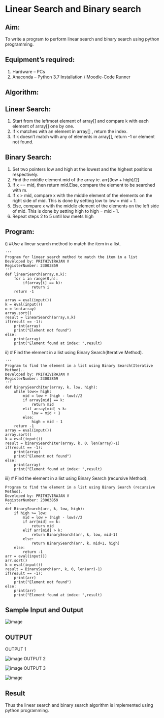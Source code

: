 # Linear Search and Binary search
## Aim:
To write a program to perform linear search and binary search using python programming.
## Equipment’s required:
1.	Hardware – PCs
2.	Anaconda – Python 3.7 Installation / Moodle-Code Runner
## Algorithm:
## Linear Search:
1.	Start from the leftmost element of array[] and compare k with each element of array[] one by one.
2.	If k matches with an element in array[] , return the index.
3.	If k doesn’t match with any of elements in array[], return -1 or element not found.
## Binary Search:
1.	Set two pointers low and high at the lowest and the highest positions respectively.
2.	Find the middle element mid of the array ie. arr[(low + high)/2]
3.	If x == mid, then return mid.Else, compare the element to be searched with m.
4.	If x > mid, compare x with the middle element of the elements on the right side of mid. This is done by setting low to low = mid + 1.
5.	Else, compare x with the middle element of the elements on the left side of mid. This is done by setting high to high = mid - 1.
6.	Repeat steps 2 to 5 until low meets high
## Program:
i)	#Use a linear search method to match the item in a list.
```
''' 
Program for linear search method to match the item in a list
Developed by: PRITHIVIRAJAN V
RegisterNumber: 23003859
'''
def linearSearch(array,n,k):
    for i in range(0,n):
        if(array[i] == k):
            return i
    return -1
    
array = eval(input())
k = eval(input())
n = len(array)
array.sort()
result = linearSearch(array,n,k)
if(result == -1):
    print(array)
    print("Element not found")
else:
    print(array)
    print("Element found at index: ",result)
```


ii)	# Find the element in a list using Binary Search(Iterative Method).
```
''' 
Program to find the element in a list using Binary Search(Iterative Method)..
Developed by: PRITHIVIRAJAN V
RegisterNumber: 23003859
'''
def binarySearchIter(array, k, low, high):
    while low<= high:
        mid = low + (high - low)//2
        if array[mid] == k:
            return mid
        elif array[mid] < k:
            low = mid + 1
        else:
            high = mid - 1
    return -1
array = eval(input())
array.sort()
k = eval(input())
result = binarySearchIter(array, k, 0, len(array)-1)
if(result == -1):
    print(array)
    print("Element not found")
else:
    print(array)
    print("Element found at index: ",result)
```


iii)	# Find the element in a list using Binary Search (recursive Method).
```''' 
Program to find the element in a list using Binary Search (recursive Method).
Developed by: PRITHIVIRAJAN V
RegisterNumber: 23003859
'''
def BinarySearch(arr, k, low, high):
    if high >= low:
        mid = low + (high - low)//2
        if arr[mid] == k:
            return mid
        elif arr[mid] > k:
            return BinarySearch(arr, k, low, mid-1)
        else:
            return BinarySearch(arr, k, mid+1, high)
    else:
        return -1
arr = eval(input())
arr.sort()
k = eval(input())
result = BinarySearch(arr, k, 0, len(arr)-1)
if(result == -1):
    print(arr)
    print("Element not found")
else:
    print(arr)
    print("Element found at index: ",result)
```


## Sample Input and Output
![image](https://github.com/Prithivirajan2911/Search-Algorithm/assets/147020085/82fe75a1-4693-4c27-993e-90bfcc7454b9)


## OUTPUT

OUTPUT 1

![image](https://github.com/Prithivirajan2911/Search-Algorithm/assets/147020085/56843089-9b67-4aff-9a68-b5571657727f)
OUTPUT 2

![image](https://github.com/Prithivirajan2911/Search-Algorithm/assets/147020085/f5199b98-d1ec-4830-bbec-7839866df8de)
OUTPUT 3

![image](https://github.com/Prithivirajan2911/Search-Algorithm/assets/147020085/a3954a99-3120-4f3e-89e4-0213fae7dcc1)






## Result
Thus the linear search and binary search algorithm is implemented using python programming.
